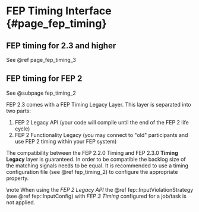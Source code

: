 
# FEP Timing Interface {#page_fep_timing}

## FEP timing for 2.3 and higher

See @ref page_fep_timing_3


## FEP timing for FEP 2

See @subpage fep_timing_2

FEP 2.3 comes with a FEP Timing Legacy Layer. This layer is separated into two parts:

1. FEP 2 Legacy API (your code will compile until the end of the FEP 2 life cycle)
2. FEP 2 Functionality Legacy (you may connect to "old" participants and use FEP 2 timing within your
FEP system)

The compatibility between the FEP 2.2.0 Timing and FEP 2.3.0 <b>Timing Legacy</b> layer is guaranteed. 
In order to be compatible the backlog size of the matching signals needs to be equal. It is recommended 
to use a timing configuration file (see @ref fep_timing_2) to configure the appropriate property.

\note When using the *FEP 2 Legacy API* the @ref fep::InputViolationStrategy (see @ref fep::InputConfig) with *FEP 3 Timing* configured for a job/task is not applied.
